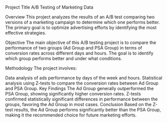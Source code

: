 Project Title
A/B Testing of Marketing Data

Overview
This project analyzes the results of an A/B test comparing two versions of a marketing campaign to determine which one performs better. The primary goal is to optimize advertising efforts by identifying the most effective strategies.

Objective
The main objective of this A/B testing project is to compare the performance of two groups (Ad Group and PSA Group) in terms of conversion rates across different days and hours. The goal is to identify which group performs better and under what conditions.

Methodology
The project involves:

Data analysis of ads performance by days of the week and hours.
Statistical analysis using Z-tests to compare the conversion rates between Ad Group and PSA Group.
Key Findings
The Ad Group generally outperformed the PSA Group, showing significantly higher conversion rates.
Z-tests confirmed statistically significant differences in performance between the groups, favoring the Ad Group in most cases.
Conclusion
Based on the Z-test results, the Ad Group performs significantly better than the PSA Group, making it the recommended choice for future marketing efforts.
